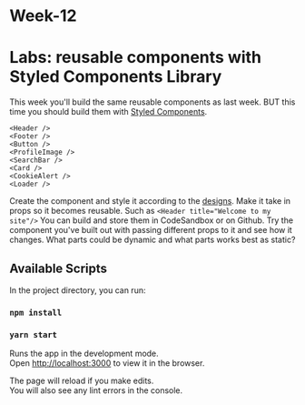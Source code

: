 # Week-12

# Labs: reusable components with Styled Components Library
This week you'll build the same reusable components as last week. BUT this time you should build them with [Styled Components](https://styled-components.com/docs/basics). 

```
<Header />
<Footer />
<Button />
<ProfileImage />
<SearchBar />
<Card />
<CookieAlert />
<Loader />
```

Create the component and style it according to the [designs](https://www.figma.com/file/TvzlqGmdny9sJEBz82MwX9/Components-Design-Layouts---Technigo?node-id=0%3A1). Make it take in props so it becomes reusable. Such as `<Header title="Welcome to my site"/>` You can build and store them in CodeSandbox or on Github. Try the component you've built out with passing different props to it and see how it changes. What parts could be dynamic and what parts works best as static?

## Available Scripts

In the project directory, you can run:
### `npm install`
### `yarn start`

Runs the app in the development mode.\
Open [http://localhost:3000](http://localhost:3000) to view it in the browser.

The page will reload if you make edits.\
You will also see any lint errors in the console.

